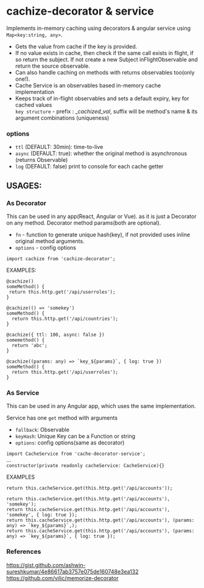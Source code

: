 # cachize-decorator & service

Implements in-memory caching using decorators & angular service using `Map<key:string, any>`.

- Gets the value from cache if the key is provided.
- If no value exists in cache, then check if the same call exists in flight, if so return the subject. If not create a new Subject inFlightObservable and return the source observable.
- Can also handle caching on methods with returns observables too(only one!).
- Cache Service is an observables based in-memory cache implementation
- Keeps track of in-flight observables and sets a default expiry, key for cached values  
  `key structure` - prefix : \__cachized_val_, suffix will be method's name & its argument combinations (uniqueness)

### options

- `ttl` (DEFAULT: 30min): time-to-live
- `async` (DEFAULT: true): whether the original method is asynchronous (returns Observable)
- `log` (DEFAULT: false) print to console for each cache getter

## USAGES:

### As Decorator

This can be used in any app(React, Angular or Vue). as it is just a Decorator on any method.
Decorator method params(both are optional).

- `fn` - function to generate unique hash(key), if not provided uses inline original method arguments.
- `options` - config options

```
import cachize from 'cachize-decorator';
```

EXAMPLES:

```
@cachize()
someMethod() {
 return this.http.get('/api/userroles');
}
```

```
@cachize(() => 'somekey')
someMethod() {
  return this.http.get('/api/countries');
}
```

```
@cachize({ ttl: 100, async: false })
somemethod() {
  return 'abc';
}
```

```
@cachize((params: any) => `key_${params}`, { log: true })
someMethod() {
  return this.http.get('/api/userroles');
}
```

### As Service

This can be used in any Angular app, which uses the same implementation.

Service has one `get` method with arguments
- `fallback`: Observable
- `keyHash`: Unique Key can be a Function or string
- `options`: config options(same as decorator)



`import CacheService from 'cache-decorator-service';`  
  ...  
`constructor(private readonly cacheService: CacheService){}`

EXAMPLES

```
return this.cacheService.get(this.http.get('/api/accounts'));  
  
return this.cacheService.get(this.http.get('/api/accounts'), 'somekey');  
return this.cacheService.get(this.http.get('/api/accounts'), 'somekey', { log: true });  
return this.cacheService.get(this.http.get('/api/accounts'), (params: any) => `key_${params}`,);  
return this.cacheService.get(this.http.get('/api/accounts'), (params: any) => `key_${params}`, { log: true });  
```

### References

https://gist.github.com/ashwin-sureshkumar/4e86617ab3757e075de160748e3ea132
https://github.com/vilic/memorize-decorator
